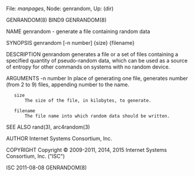 File: *manpages*,  Node: genrandom,  Up: (dir)

GENRANDOM(8)                         BIND9                        GENRANDOM(8)



NAME
       genrandom - generate a file containing random data

SYNOPSIS
       genrandom [-n number] {size} {filename}

DESCRIPTION
       genrandom generates a file or a set of files containing a specified
       quantity of pseudo-random data, which can be used as a source of
       entropy for other commands on systems with no random device.

ARGUMENTS
       -n number
           In place of generating one file, generates number (from 2 to 9)
           files, appending number to the name.

       size
           The size of the file, in kilobytes, to generate.

       filename
           The file name into which random data should be written.

SEE ALSO
       rand(3), arc4random(3)

AUTHOR
       Internet Systems Consortium, Inc.

COPYRIGHT
       Copyright © 2009-2011, 2014, 2015 Internet Systems Consortium, Inc.
       ("ISC")



ISC                               2011-08-08                      GENRANDOM(8)
